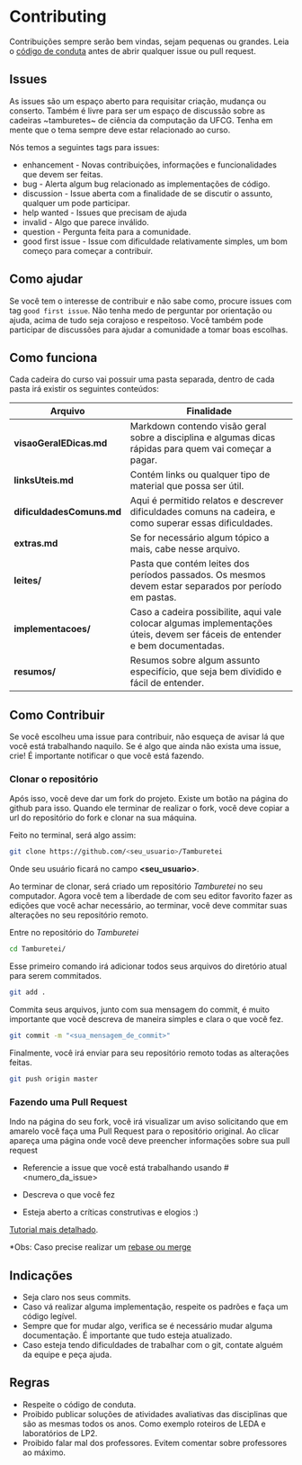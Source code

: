# Contributing

Contribuições sempre serão bem vindas, sejam pequenas ou grandes. Leia o [código de conduta](https://github.com/OpenDevUFCG/Tamburetei/blob/master/CODE_OF_CONDUCT.md) antes de abrir qualquer issue ou pull request.

## Issues

As issues são um espaço aberto para requisitar criação, mudança ou conserto. Também é livre para ser um espaço de discussão sobre as cadeiras ~tamburetes~ de ciência da computação da UFCG. Tenha em mente que o tema sempre deve estar relacionado ao curso.

Nós temos a seguintes tags para issues:

- enhancement - Novas contribuições, informações e funcionalidades que devem ser feitas.
- bug - Alerta algum bug relacionado as implementações de código.
- discussion - Issue aberta com a finalidade de se discutir o assunto, qualquer um pode participar.
- help wanted - Issues que precisam de ajuda
- invalid - Algo que parece inválido.
- question - Pergunta feita para a comunidade.
- good first issue - Issue com dificuldade relativamente simples, um bom começo para começar a contribuir.

## Como ajudar

Se você tem o interesse de contribuir e não sabe como, procure issues com tag `good first issue`. Não tenha medo de perguntar por orientação ou ajuda, acima de tudo seja corajoso e respeitoso. Você também pode participar de discussões para ajudar a comunidade a tomar boas escolhas.

## Como funciona

Cada cadeira do curso vai possuir uma pasta separada, dentro de cada pasta irá existir os seguintes conteúdos:

Arquivo | Finalidade
------- | -----------
**visaoGeralEDicas.md** | Markdown contendo visão geral sobre a disciplina e algumas dicas rápidas para quem vai começar a pagar.
**linksUteis.md** | Contém links ou qualquer tipo de material que possa ser útil.
**dificuldadesComuns.md** | Aqui é permitido relatos e descrever dificuldades comuns na cadeira, e como superar essas dificuldades.
**extras.md** | Se for necessário algum tópico a mais, cabe nesse arquivo.
**leites/** | Pasta que contém leites dos períodos passados. Os mesmos devem estar separados por período em pastas.
**implementacoes/** | Caso a cadeira possibilite, aqui vale colocar algumas implementações úteis, devem ser fáceis de entender e bem documentadas.
**resumos/** | Resumos sobre algum assunto especifício, que seja bem dividido e fácil de entender.

## Como Contribuir

Se você escolheu uma issue para contribuir, não esqueça de avisar lá que você está trabalhando naquilo. Se é algo que ainda não exista uma issue, crie! É importante notificar o que você está fazendo.

### Clonar o repositório

Após isso, você deve dar um fork do projeto. Existe um botão na página do github para isso. Quando ele terminar de realizar o fork, você deve copiar a url do repositório do fork e clonar na sua máquina. 


Feito no terminal, será algo assim:
```sh
git clone https://github.com/<seu_usuario>/Tamburetei
```

Onde seu usuário ficará no campo **<seu_usuario>**.

Ao terminar de clonar, será criado um repositório *Tamburetei* no seu computador. Agora você tem a liberdade de com seu editor favorito fazer as edições que você achar necessário, ao terminar, você deve commitar suas alterações no seu repositório remoto.

Entre no repositório do *Tamburetei*

```sh
cd Tamburetei/
```

Esse primeiro comando irá adicionar todos seus arquivos do diretório atual para serem commitados.

```sh
git add . 
```

Commita seus arquivos, junto com sua mensagem do commit, é muito importante que você descreva de maneira simples e clara o que você fez.

```sh
git commit -m "<sua_mensagem_de_commit>"
```

Finalmente, você irá enviar para seu repositório remoto todas as alterações feitas.

```sh
git push origin master
```

### Fazendo uma Pull Request

Indo na página do seu fork, você irá visualizar um aviso solicitando que em amarelo você faça uma Pull Request para o repositório original. Ao clicar apareça uma página onde você deve preencher informações sobre sua pull request

- Referencie a issue que você está trabalhando usando #<numero_da_issue>

- Descreva o que você fez

- Esteja aberto a críticas construtivas e elogios :)

[Tutorial mais detalhado](https://blog.da2k.com.br/2015/02/04/git-e-github-do-clone-ao-pull-request/).

*Obs: Caso precise realizar um [rebase ou merge](https://gist.github.com/ravibhure/a7e0918ff4937c9ea1c456698dcd58aa)

## Indicações

- Seja claro nos seus commits.
- Caso vá realizar alguma implementação, respeite os padrões e faça um código legível.
- Sempre que for mudar algo, verifica se é necessário mudar alguma documentação. É importante que tudo esteja atualizado.
- Caso esteja tendo dificuldades de trabalhar com o git, contate alguém da equipe e peça ajuda. 

## Regras

- Respeite o código de conduta.
- Proibido publicar soluções de atividades avaliativas das disciplinas que são as mesmas todos os anos. Como exemplo roteiros de LEDA e laboratórios de LP2.
- Proibido falar mal dos professores. Evitem comentar sobre professores ao máximo.
